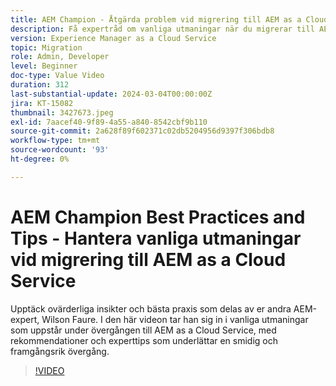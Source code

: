```yaml
---
title: AEM Champion - Åtgärda problem vid migrering till AEM as a Cloud Service
description: Få expertråd om vanliga utmaningar när du migrerar till AEM as a Cloud Service från AEM Champion, Wilson Faure.
version: Experience Manager as a Cloud Service
topic: Migration
role: Admin, Developer
level: Beginner
doc-type: Value Video
duration: 312
last-substantial-update: 2024-03-04T00:00:00Z
jira: KT-15082
thumbnail: 3427673.jpeg
exl-id: 7aacef40-9f89-4a55-a840-8542cbf9b110
source-git-commit: 2a628f89f602371c02db5204956d9397f306bdb8
workflow-type: tm+mt
source-wordcount: '93'
ht-degree: 0%

---
```


# AEM Champion Best Practices and Tips - Hantera vanliga utmaningar vid migrering till AEM as a Cloud Service

Upptäck ovärderliga insikter och bästa praxis som delas av er andra AEM-expert, Wilson Faure. I den här videon tar han sig in i vanliga utmaningar som uppstår under övergången till AEM as a Cloud Service, med rekommendationer och experttips som underlättar en smidig och framgångsrik övergång.

>[!VIDEO](https://video.tv.adobe.com/v/3448615/?learn=on&captions=swe)
